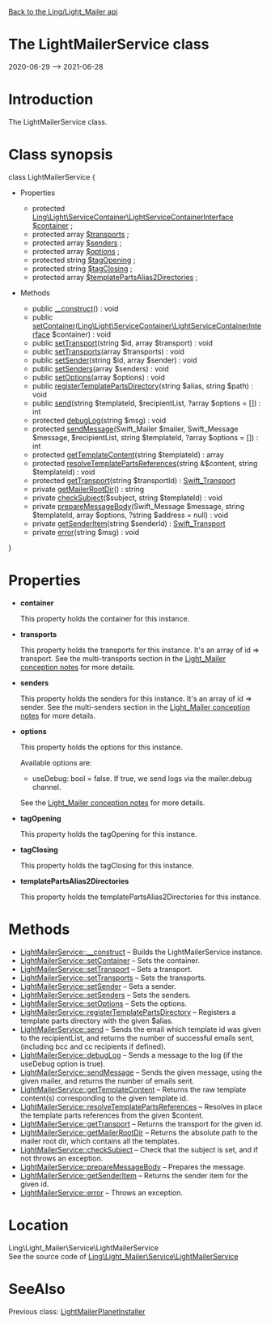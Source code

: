 [Back to the Ling/Light_Mailer api](https://github.com/lingtalfi/Light_Mailer/blob/master/doc/api/Ling/Light_Mailer.md)



The LightMailerService class
================
2020-06-29 --> 2021-06-28






Introduction
============

The LightMailerService class.



Class synopsis
==============


class <span class="pl-k">LightMailerService</span>  {

- Properties
    - protected [Ling\Light\ServiceContainer\LightServiceContainerInterface](https://github.com/lingtalfi/Light/blob/master/doc/api/Ling/Light/ServiceContainer/LightServiceContainerInterface.md) [$container](#property-container) ;
    - protected array [$transports](#property-transports) ;
    - protected array [$senders](#property-senders) ;
    - protected array [$options](#property-options) ;
    - protected string [$tagOpening](#property-tagOpening) ;
    - protected string [$tagClosing](#property-tagClosing) ;
    - protected array [$templatePartsAlias2Directories](#property-templatePartsAlias2Directories) ;

- Methods
    - public [__construct](https://github.com/lingtalfi/Light_Mailer/blob/master/doc/api/Ling/Light_Mailer/Service/LightMailerService/__construct.md)() : void
    - public [setContainer](https://github.com/lingtalfi/Light_Mailer/blob/master/doc/api/Ling/Light_Mailer/Service/LightMailerService/setContainer.md)([Ling\Light\ServiceContainer\LightServiceContainerInterface](https://github.com/lingtalfi/Light/blob/master/doc/api/Ling/Light/ServiceContainer/LightServiceContainerInterface.md) $container) : void
    - public [setTransport](https://github.com/lingtalfi/Light_Mailer/blob/master/doc/api/Ling/Light_Mailer/Service/LightMailerService/setTransport.md)(string $id, array $transport) : void
    - public [setTransports](https://github.com/lingtalfi/Light_Mailer/blob/master/doc/api/Ling/Light_Mailer/Service/LightMailerService/setTransports.md)(array $transports) : void
    - public [setSender](https://github.com/lingtalfi/Light_Mailer/blob/master/doc/api/Ling/Light_Mailer/Service/LightMailerService/setSender.md)(string $id, array $sender) : void
    - public [setSenders](https://github.com/lingtalfi/Light_Mailer/blob/master/doc/api/Ling/Light_Mailer/Service/LightMailerService/setSenders.md)(array $senders) : void
    - public [setOptions](https://github.com/lingtalfi/Light_Mailer/blob/master/doc/api/Ling/Light_Mailer/Service/LightMailerService/setOptions.md)(array $options) : void
    - public [registerTemplatePartsDirectory](https://github.com/lingtalfi/Light_Mailer/blob/master/doc/api/Ling/Light_Mailer/Service/LightMailerService/registerTemplatePartsDirectory.md)(string $alias, string $path) : void
    - public [send](https://github.com/lingtalfi/Light_Mailer/blob/master/doc/api/Ling/Light_Mailer/Service/LightMailerService/send.md)(string $templateId, $recipientList, ?array $options = []) : int
    - protected [debugLog](https://github.com/lingtalfi/Light_Mailer/blob/master/doc/api/Ling/Light_Mailer/Service/LightMailerService/debugLog.md)(string $msg) : void
    - protected [sendMessage](https://github.com/lingtalfi/Light_Mailer/blob/master/doc/api/Ling/Light_Mailer/Service/LightMailerService/sendMessage.md)(Swift_Mailer $mailer, Swift_Message $message, $recipientList, string $templateId, ?array $options = []) : int
    - protected [getTemplateContent](https://github.com/lingtalfi/Light_Mailer/blob/master/doc/api/Ling/Light_Mailer/Service/LightMailerService/getTemplateContent.md)(string $templateId) : array
    - protected [resolveTemplatePartsReferences](https://github.com/lingtalfi/Light_Mailer/blob/master/doc/api/Ling/Light_Mailer/Service/LightMailerService/resolveTemplatePartsReferences.md)(string &$content, string $templateId) : void
    - protected [getTransport](https://github.com/lingtalfi/Light_Mailer/blob/master/doc/api/Ling/Light_Mailer/Service/LightMailerService/getTransport.md)(string $transportId) : [Swift_Transport](https://github.com/swiftmailer/swiftmailer/blob/master/lib/classes/Swift/Transport.php)
    - private [getMailerRootDir](https://github.com/lingtalfi/Light_Mailer/blob/master/doc/api/Ling/Light_Mailer/Service/LightMailerService/getMailerRootDir.md)() : string
    - private [checkSubject](https://github.com/lingtalfi/Light_Mailer/blob/master/doc/api/Ling/Light_Mailer/Service/LightMailerService/checkSubject.md)($subject, string $templateId) : void
    - private [prepareMessageBody](https://github.com/lingtalfi/Light_Mailer/blob/master/doc/api/Ling/Light_Mailer/Service/LightMailerService/prepareMessageBody.md)(Swift_Message $message, string $templateId, array $options, ?string $address = null) : void
    - private [getSenderItem](https://github.com/lingtalfi/Light_Mailer/blob/master/doc/api/Ling/Light_Mailer/Service/LightMailerService/getSenderItem.md)(string $senderId) : [Swift_Transport](https://github.com/swiftmailer/swiftmailer/blob/master/lib/classes/Swift/Transport.php)
    - private [error](https://github.com/lingtalfi/Light_Mailer/blob/master/doc/api/Ling/Light_Mailer/Service/LightMailerService/error.md)(string $msg) : void

}




Properties
=============

- <span id="property-container"><b>container</b></span>

    This property holds the container for this instance.
    
    

- <span id="property-transports"><b>transports</b></span>

    This property holds the transports for this instance.
    It's an array of id => transport.
    See the multi-transports section in the [Light_Mailer conception notes](https://github.com/lingtalfi/Light_Mailer/blob/master/doc/pages/conception-notes.md) for more details.
    
    

- <span id="property-senders"><b>senders</b></span>

    This property holds the senders for this instance.
    It's an array of id => sender.
    See the multi-senders section in the [Light_Mailer conception notes](https://github.com/lingtalfi/Light_Mailer/blob/master/doc/pages/conception-notes.md) for more details.
    
    

- <span id="property-options"><b>options</b></span>

    This property holds the options for this instance.
    
    Available options are:
    
    - useDebug: bool = false.
         If true, we send logs via the mailer.debug channel.
    
    See the [Light_Mailer conception notes](https://github.com/lingtalfi/Light_Mailer/blob/master/doc/pages/conception-notes.md) for more details.
    
    

- <span id="property-tagOpening"><b>tagOpening</b></span>

    This property holds the tagOpening for this instance.
    
    

- <span id="property-tagClosing"><b>tagClosing</b></span>

    This property holds the tagClosing for this instance.
    
    

- <span id="property-templatePartsAlias2Directories"><b>templatePartsAlias2Directories</b></span>

    This property holds the templatePartsAlias2Directories for this instance.
    
    



Methods
==============

- [LightMailerService::__construct](https://github.com/lingtalfi/Light_Mailer/blob/master/doc/api/Ling/Light_Mailer/Service/LightMailerService/__construct.md) &ndash; Builds the LightMailerService instance.
- [LightMailerService::setContainer](https://github.com/lingtalfi/Light_Mailer/blob/master/doc/api/Ling/Light_Mailer/Service/LightMailerService/setContainer.md) &ndash; Sets the container.
- [LightMailerService::setTransport](https://github.com/lingtalfi/Light_Mailer/blob/master/doc/api/Ling/Light_Mailer/Service/LightMailerService/setTransport.md) &ndash; Sets a transport.
- [LightMailerService::setTransports](https://github.com/lingtalfi/Light_Mailer/blob/master/doc/api/Ling/Light_Mailer/Service/LightMailerService/setTransports.md) &ndash; Sets the transports.
- [LightMailerService::setSender](https://github.com/lingtalfi/Light_Mailer/blob/master/doc/api/Ling/Light_Mailer/Service/LightMailerService/setSender.md) &ndash; Sets a sender.
- [LightMailerService::setSenders](https://github.com/lingtalfi/Light_Mailer/blob/master/doc/api/Ling/Light_Mailer/Service/LightMailerService/setSenders.md) &ndash; Sets the senders.
- [LightMailerService::setOptions](https://github.com/lingtalfi/Light_Mailer/blob/master/doc/api/Ling/Light_Mailer/Service/LightMailerService/setOptions.md) &ndash; Sets the options.
- [LightMailerService::registerTemplatePartsDirectory](https://github.com/lingtalfi/Light_Mailer/blob/master/doc/api/Ling/Light_Mailer/Service/LightMailerService/registerTemplatePartsDirectory.md) &ndash; Registers a template parts directory with the given $alias.
- [LightMailerService::send](https://github.com/lingtalfi/Light_Mailer/blob/master/doc/api/Ling/Light_Mailer/Service/LightMailerService/send.md) &ndash; Sends the email which template id was given to the recipientList, and returns the number of successful emails sent, (including bcc and cc recipients if defined).
- [LightMailerService::debugLog](https://github.com/lingtalfi/Light_Mailer/blob/master/doc/api/Ling/Light_Mailer/Service/LightMailerService/debugLog.md) &ndash; Sends a message to the log (if the useDebug option is true).
- [LightMailerService::sendMessage](https://github.com/lingtalfi/Light_Mailer/blob/master/doc/api/Ling/Light_Mailer/Service/LightMailerService/sendMessage.md) &ndash; Sends the given message, using the given mailer, and returns the number of emails sent.
- [LightMailerService::getTemplateContent](https://github.com/lingtalfi/Light_Mailer/blob/master/doc/api/Ling/Light_Mailer/Service/LightMailerService/getTemplateContent.md) &ndash; Returns the raw template content(s) corresponding to the given template id.
- [LightMailerService::resolveTemplatePartsReferences](https://github.com/lingtalfi/Light_Mailer/blob/master/doc/api/Ling/Light_Mailer/Service/LightMailerService/resolveTemplatePartsReferences.md) &ndash; Resolves in place the template parts references from the given $content.
- [LightMailerService::getTransport](https://github.com/lingtalfi/Light_Mailer/blob/master/doc/api/Ling/Light_Mailer/Service/LightMailerService/getTransport.md) &ndash; Returns the transport for the given id.
- [LightMailerService::getMailerRootDir](https://github.com/lingtalfi/Light_Mailer/blob/master/doc/api/Ling/Light_Mailer/Service/LightMailerService/getMailerRootDir.md) &ndash; Returns the absolute path to the mailer root dir, which contains all the templates.
- [LightMailerService::checkSubject](https://github.com/lingtalfi/Light_Mailer/blob/master/doc/api/Ling/Light_Mailer/Service/LightMailerService/checkSubject.md) &ndash; Check that the subject is set, and if not throws an exception.
- [LightMailerService::prepareMessageBody](https://github.com/lingtalfi/Light_Mailer/blob/master/doc/api/Ling/Light_Mailer/Service/LightMailerService/prepareMessageBody.md) &ndash; Prepares the message.
- [LightMailerService::getSenderItem](https://github.com/lingtalfi/Light_Mailer/blob/master/doc/api/Ling/Light_Mailer/Service/LightMailerService/getSenderItem.md) &ndash; Returns the sender item for the given id.
- [LightMailerService::error](https://github.com/lingtalfi/Light_Mailer/blob/master/doc/api/Ling/Light_Mailer/Service/LightMailerService/error.md) &ndash; Throws an exception.





Location
=============
Ling\Light_Mailer\Service\LightMailerService<br>
See the source code of [Ling\Light_Mailer\Service\LightMailerService](https://github.com/lingtalfi/Light_Mailer/blob/master/Service/LightMailerService.php)



SeeAlso
==============
Previous class: [LightMailerPlanetInstaller](https://github.com/lingtalfi/Light_Mailer/blob/master/doc/api/Ling/Light_Mailer/Light_PlanetInstaller/LightMailerPlanetInstaller.md)<br>
